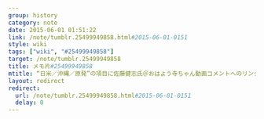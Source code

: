 ```yaml
---
group: history
category: note
date: 2015-06-01 01:51:22
link: /note/tumblr.25499949858.html#2015-06-01-0151
style: wiki
tags: ["wiki", "#25499949858"]
target: /note/tumblr.25499949858
title: メモ片#25499949858
mtitle: “日米／沖縄／原発”の項目に佐藤健志氏＠おはよう寺ちゃん動画コメントへのリンク＋放送時TLのTogetterまとめ
layout: redirect
redirect:
  url: /note/tumblr.25499949858.html#2015-06-01-0151
  delay: 0
---
```

